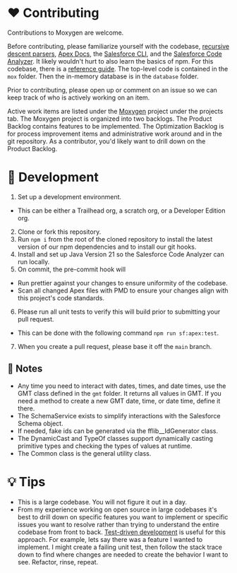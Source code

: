 # ❤️ Contributing

Contributions to Moxygen are welcome.

Before contributing, please familiarize yourself with the codebase, [recursive descent parsers](https://www.youtube.com/watch?v=iddRD8tJi44), [Apex Docs](https://github.com/cesarParra/apexdocs/wiki/2.-%F0%9F%93%96-Documenting-Apex-code), the [Salesforce CLI](https://www.npmjs.com/package/@salesforce/cli), and the [Salesforce Code Analyzer](https://developer.salesforce.com/docs/platform/salesforce-code-analyzer/overview). It likely wouldn't hurt to also learn the basics of npm. For this codebase, there is a [reference guide](./docs/index.md). The top-level code is contained in the `mox` folder. Then the in-memory database is in the `database` folder.

Prior to contributing, please open up or comment on an issue so we can keep track of who is actively working on an item.

Active work items are listed under the [Moxygen](https://github.com/users/ZackFra/projects/1) project under the projects tab. The Moxygen project is organized into two backlogs. The Product Backlog contains features to be implemented. The Optimization Backlog is for process improvement items and administrative work around and in the git repository. As a contributor, you'd likely want to drill down on the Product Backlog.

# 🚀 Development

1. Set up a development environment.
* This can be either a Trailhead org, a scratch org, or a Developer Edition org.
2. Clone or fork this repository.
3. Run `npm i` from the root of the cloned repository to install the latest version of our npm dependencies and to install our git hooks.
4. Install and set up Java Version 21 so the Salesforce Code Analyzer can run locally.
5. On commit, the pre-commit hook will
* Run prettier against your changes to ensure uniformity of the codebase.
* Scan all changed Apex files with PMD to ensure your changes align with this project's code standards.
6. Please run all unit tests to verify this will build prior to submitting your pull request.
* This can be done with the following command `npm run sf:apex:test`.
7. When you create a pull request, please base it off the `main` branch.

## 📓 Notes
* Any time you need to interact with dates, times, and date times, use the GMT class defined in the `gmt` folder. It returns all values in GMT. If you need a method to create a new GMT date, time, or date time, define it there.
* The SchemaService exists to simplify interactions with the Salesforce Schema object.
* If needed, fake ids can be generated via the fflib__IdGenerator class.
* The DynamicCast and TypeOf classes support dynamically casting primitive types and checking the types of values at runtime.
* The Common class is the general utility class.

# 💡 Tips

* This is a large codebase. You will not figure it out in a day.
* From my experience working on open source in large codebases it's best to drill down on specific features you want to implement or specific issues you want to resolve rather than trying to understand the entire codebase from front to back. [Test-driven development](https://en.wikipedia.org/wiki/Test-driven_development) is useful for this approach. For example, lets say there was a feature I wanted to implement. I might create a failing unit test, then follow the stack trace down to find where changes are needed to create the behavior I want to see. Refactor, rinse, repeat.

